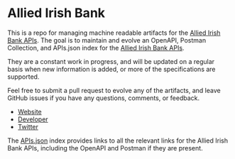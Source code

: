 # Allied Irish BankThis is a repo for managing machine readable artifacts for the [Allied Irish Bank APIs](https://aibgb.co.uk/). The goal is to maintain and evolve an OpenAPI, Postman Collection, and APIs.json index for the [Allied Irish Bank APIs](https://aibgb.co.uk/).They are a constant work in progress, and will be updated on a regular basis when new information is added, or more of the specifications are supported.Feel free to submit a pull request to evolve any of the artifacts, and leave GitHub issues if you have any questions, comments, or feedback.- [Website](https://aibgb.co.uk/)- [Developer](https://aibgb.co.uk/)- [Twitter](https://twitter.com/AIBGB)The [APIs.json](https://github.com/api-evangelist/allied-irish-bank/blob/master/apis.json) index provides links to all the relevant links for the Allied Irish Bank APIs, including the OpenAPI and Postman if they are present.